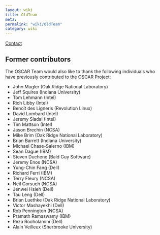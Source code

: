 ```yaml
---
layout: wiki
title: OldTeam
meta: 
permalink: "wiki/OldTeam"
category: wiki
---
```

<!-- Name: OldTeam -->
<!-- Version: 1 -->
<!-- Author: jparpail -->
[Contact](Contact) 

## Former contributors

The OSCAR Team would also like to thank the following individuals who have previously contributed to the OSCAR Project:

 * John Mugler (Oak Ridge National Laboratory)
 * Jeff Squires (Indiana University)
 * Tom Lehmann (Intel)
 * Rich Libby (Intel)
 * Benoît des Ligneris (Revolution Linux)
 * David Lombard (Intel)
 * Jeremy Siadal (Intel)
 * Tim Mattson (Intel)
 * Jason Brechin (NCSA)
 * Mike Brim (Oak Ridge National Laboratory)
 * Brian Barrett (Indiana University)
 * Michael Chase-Salerno (IBM)
 * Sean Dague (IBM)
 * Steven Duchene (Bald Guy Software)
 * Jeremy Enos (NCSA)
 * Yung-Chin Fang (Dell)
 * Richard Ferri (IBM)
 * Terry Fleury (NCSA)
 * Neil Gorsuch (NCSA)
 * Jenwei Hsieh (Dell)
 * Tau Leng (Dell)
 * Brian Luethke (Oak Ridge National Laboratory)
 * Victor Mashayekhi (Dell)
 * Rob Pennington (NCSA)
 * Pramath Ramaswamy (IBM)
 * Reza Rooholamini (Dell)
 * Alain Veilleux (Sherbrooke University)
